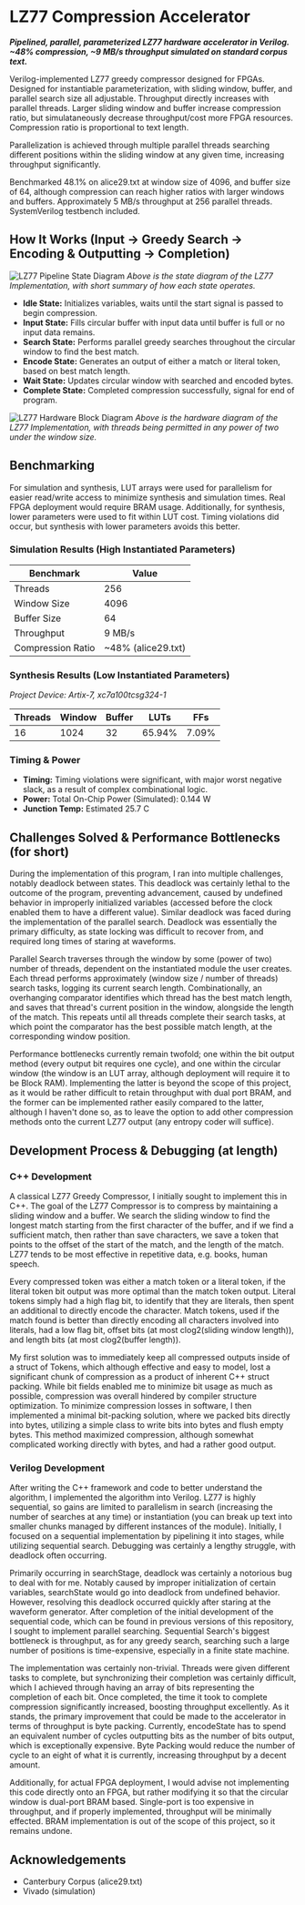 # LZ77 Compression Accelerator
_**Pipelined, parallel, parameterized LZ77 hardware accelerator in Verilog. <br> ~48% compression, ~9 MB/s throughput simulated on standard corpus text.**_

Verilog-implemented LZ77 greedy compressor designed for FPGAs. Designed for instantiable parameterization, with sliding window, buffer, and parallel search size all adjustable. Throughput directly increases with parallel threads. Larger sliding window and buffer increase compression ratio, but simulataneously decrease throughput/cost more FPGA resources. Compression ratio is proportional to text length.

Parallelization is achieved through multiple parallel threads searching different positions within the sliding window at any given time, increasing throughput significantly. 

Benchmarked 48.1% on alice29.txt at window size of 4096, and buffer size of 64, although compression can reach higher ratios with larger windows and buffers. Approximately 5 MB/s throughput at 256 parallel threads. SystemVerilog testbench included.

## How It Works (Input -> Greedy Search -> Encoding & Outputting -> Completion)
![LZ77 Pipeline State Diagram](https://github.com/user-attachments/assets/f1e4c520-bd96-4956-985f-4a06b3fadcce)
_Above is the state diagram of the LZ77 Implementation, with short summary of how each state operates._
- **Idle State:** Initializes variables, waits until the start signal is passed to begin compression.
- **Input State:** Fills circular buffer with input data until buffer is full or no input data remains.
- **Search State:** Performs parallel greedy searches throughout the circular window to find the best match.
- **Encode State:** Generates an output of either a match or literal token, based on best match length.
- **Wait State:** Updates circular window with searched and encoded bytes.
- **Complete State:** Completed compression successfully, signal for end of program.

![LZ77 Hardware Block Diagram](https://github.com/user-attachments/assets/c40e7219-f886-48e0-9e70-6622fdc249c6)
_Above is the hardware diagram of the LZ77 Implementation, with threads being permitted in any power of two under the window size._ <br> 

## Benchmarking
For simulation and synthesis, LUT arrays were used for parallelism for easier read/write access to minimize synthesis and simulation times. Real FPGA deployment would require BRAM usage. Additionally, for synthesis, lower parameters were used to fit within LUT cost. Timing violations did occur, but synthesis with lower parameters avoids this better.

### Simulation Results (High Instantiated Parameters)
| Benchmark         | Value |
|-------------------|-------|
| Threads           | 256    |
| Window Size       | 4096  |
| Buffer Size       | 64    |
| Throughput        | 9 MB/s |
| Compression Ratio | ~48% (alice29.txt) |

### Synthesis Results (Low Instantiated Parameters)
_Project Device: Artix-7, xc7a100tcsg324-1_

| Threads | Window | Buffer | LUTs  | FFs  |
|--------|--------|--------|-------|-------|
|  16    | 1024   | 32     | 65.94%| 7.09% |

### Timing & Power
- **Timing:** Timing violations were significant, with major worst negative slack, as a result of complex combinational logic.
- **Power:** Total On-Chip Power (Simulated): 0.144 W
- **Junction Temp:** Estimated 25.7 C

## Challenges Solved & Performance Bottlenecks (for short)

During the implementation of this program, I ran into multiple challenges, notably deadlock between states. This deadlock was certainly lethal to the outcome of the program, preventing advancement, caused by undefined behavior in improperly initialized variables (accessed before the clock enabled them to have a different value). Similar deadlock was faced during the implementation of the parallel search. Deadlock was essentially the primary difficulty, as state locking was difficult to recover from, and required long times of staring at waveforms.

Parallel Search traverses through the window by some (power of two) number of threads, dependent on the instantiated module the user creates. Each thread performs approximately (window size / number of threads) search tasks, logging its current search length. Combinationally, an overhanging comparator identifies which thread has the best match length, and saves that thread's current position in the window, alongside the length of the match. This repeats until all threads complete their search tasks, at which point the comparator has the best possible match length, at the corresponding window position.

Performance bottlenecks currently remain twofold; one within the bit output method (every output bit requires one cycle), and one within the circular window (the window is an LUT array, although deployment will require it to be Block RAM). Implementing the latter is beyond the scope of this project, as it would be rather difficult to retain throughput with dual port BRAM, and the former can be implemented rather easily compared to the latter, although I haven't done so, as to leave the option to add other compression methods onto the current LZ77 output (any entropy coder will suffice).

## Development Process & Debugging (at length)
### C++ Development
A classical LZ77 Greedy Compressor, I initially sought to implement this in C++. The goal of the LZ77 Compressor is to compress by maintaining a sliding window and a buffer. We search the sliding window to find the longest match starting from the first character of the buffer, and if we find a sufficient match, then rather than save characters, we save a token that points to the offset of the start of the match, and the length of the match. LZ77 tends to be most effective in repetitive data, e.g. books, human speech. 

Every compressed token was either a match token or a literal token, if the literal token bit output was more optimal than the match token output. Literal tokens simply had a high flag bit, to identify that they are literals, then spent an additional to directly encode the character. Match tokens, used if the match found is better than directly encoding all characters involved into literals, had a low flag bit, offset bits (at most clog2(sliding window length)), and length bits (at most clog2(buffer length)). 

My first solution was to immediately keep all compressed outputs inside of a struct of Tokens, which although effective and easy to model, lost a significant chunk of compression as a product of inherent C++ struct packing. While bit fields enabled me to minimize bit usage as much as possible, compression was overall hindered by compiler structure optimization. To minimize compression losses in software, I then implemented a minimal bit-packing solution, where we packed bits directly into bytes, utilizing a simple class to write bits into bytes and flush empty bytes. This method maximized compression, although somewhat complicated working directly with bytes, and had a rather good output.

### Verilog Development
After writing the C++ framework and code to better understand the algorithm, I implemented the algorithm into Verilog. LZ77 is highly sequential, so gains are limited to parallelism in search (increasing the number of searches at any time) or instantiation (you can break up text into smaller chunks managed by different instances of the module). Initially, I focused on a sequential implementation by pipelining it into stages, while utilizing sequential search. Debugging was certainly a lengthy struggle, with deadlock often occurring.

Primarily occurring in searchStage, deadlock was certainly a notorious bug to deal with for me. Notably caused by improper initialization of certain variables, searchState would go into deadlock from undefined behavior. However, resolving this deadlock occurred quickly after staring at the waveform generator. After completion of the initial development of the sequential code, which can be found in previous versions of this repository, I sought to implement parallel searching. Sequential Search's biggest bottleneck is throughput, as for any greedy search, searching such a large number of positions is time-expensive, especially in a finite state machine.

The implementation was certainly non-trivial. Threads were given different tasks to complete, but synchronizing their completion was certainly difficult, which I achieved through having an array of bits representing the completion of each bit. Once completed, the time it took to complete compression significantly increased, boosting throughput excellently. As it stands, the primary improvement that could be made to the accelerator in terms of throughput is byte packing. Currently, encodeState has to spend an equivalent number of cycles outputting bits as the number of bits output, which is exceptionally expensive. Byte Packing would reduce the number of cycle to an eight of what it is currently, increasing throughput by a decent amount.

Additionally, for actual FPGA deployment, I would advise not implementing this code directly onto an FPGA, but rather modifying it so that the circular window is dual-port BRAM based. Single-port is too expensive in throughput, and if properly implemented, throughput will be minimally effected. BRAM implementation is out of the scope of this project, so it remains undone.

## Acknowledgements
- Canterbury Corpus (alice29.txt)
- Vivado (simulation)
